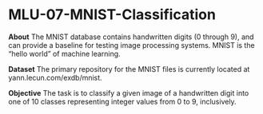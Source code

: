 # MLU-07-MNIST-Classification

**About**
The MNIST database contains handwritten digits (0 through 9), and can provide a baseline for testing image processing systems. MNIST is the “hello world” of machine learning.

**Dataset**
The primary repository for the MNIST files is currently located at yann.lecun.com/exdb/mnist. 

**Objective**
The task is to classify a given image of a handwritten digit into one of 10 classes representing integer values from 0 to 9, inclusively.
